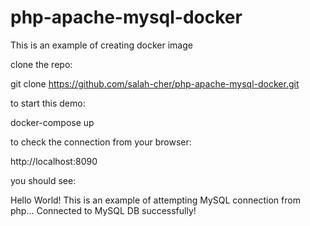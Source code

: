 # php-apache-mysql-docker
This is an example of creating docker image

clone the repo: 

git clone https://github.com/salah-cher/php-apache-mysql-docker.git

to start this demo: 

docker-compose up

to check the connection from your browser: 

http://localhost:8090

you should see:

Hello World!
This is an example of attempting MySQL connection from php...
Connected to MySQL DB successfully!
